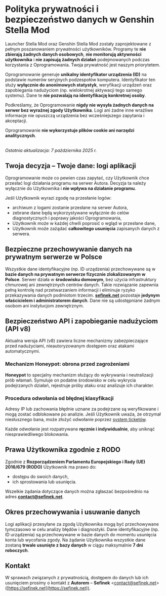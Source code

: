 [//]: # (Title: Polityka prywatności - Genshin Stella Mod)
[//]: # (Description: Dowiedz się, w jaki sposób Genshin Stella Mod Launcher chroni Twoją prywatność i bezpieczeństwo danych. Zapewniamy pełną przejrzystość w kwestii przetwarzania informacji technicznych.)
[//]: # (Tags: Polityka prywatności, Ochrona danych, Bezpieczeństwo, Genshin Stella Mod, Dane użytkownika, Logi aplikacji, API, Honeypot, Bezpieczne przechowywanie danych, Prywatność, RODO)
[//]: # (Canonical: /genshin-stella-mod/docs?page=privacy-policy)
[//]: # (Contributors: Sefinek)

# Polityka prywatności i bezpieczeństwo danych w Genshin Stella Mod <!-- {#privacy-overview} -->
Launcher Stella Mod oraz Genshin Stella Mod zostały zaprojektowane z pełnym poszanowaniem prywatności użytkowników.
Programy te **nie zbierają żadnych danych osobowych**, **nie monitorują aktywności użytkownika** i **nie zapisują żadnych działań** podejmowanych podczas korzystania z Oprogramowania.
Twoja prywatność jest naszym priorytetem.

Oprogramowanie generuje **unikalny identyfikator urządzenia (ID)** na podstawie numerów seryjnych podzespołów komputera.
Identyfikator ten służy **wyłącznie do anonimowych statystyk**, weryfikacji urządzeń oraz zapobiegania nadużyciom (np. wielokrotnej aktywacji tego samego systemu).
Dane te **nie pozwalają na identyfikację konkretnej osoby**.

Podkreślamy, że Oprogramowanie **nigdy nie wysyła żadnych danych na serwer bez wyraźnej zgody Użytkownika**.
Logi ani żadne inne wrażliwe informacje nie opuszczą urządzenia bez wcześniejszego zapytania i akceptacji.

Oprogramowanie **nie wykorzystuje plików cookie ani narzędzi analitycznych**.

<br>
<i>Ostatnia aktualizacja: 7 października 2025 r.</i>


## Twoja decyzja – Twoje dane: logi aplikacji <!-- {#application-logs} -->
Oprogramowanie może co pewien czas zapytać, czy Użytkownik chce przesłać logi działania programu na serwer Autora.
Decyzja ta należy wyłącznie do Użytkownika i **nie wpływa na działanie programu**.

Jeśli Użytkownik wyrazi zgodę na przesłanie logów:
- archiwum z logami zostanie przesłane na serwer Autora,
- zebrane dane będą wykorzystywane wyłącznie do celów diagnostycznych i poprawy jakości Oprogramowania,
- Użytkownik może w każdej chwili poprosić o wgląd w przesłane dane,
- Użytkownik może zażądać **całkowitego usunięcia** zapisanych danych z serwera.


## Bezpieczne przechowywanie danych na prywatnym serwerze w Polsce <!-- {#secure-storage} -->
Wszystkie dane identyfikacyjne (np. ID urządzenia) przechowywane są w **bazie danych na prywatnym serwerze fizycznie zlokalizowanym w Polsce**.
Serwer działa w **środowisku domowym**, bez użycia infrastruktury chmurowej ani zewnętrznych centrów danych.
Takie rozwiązanie zapewnia pełną kontrolę nad przetwarzaniem informacji i eliminuje ryzyko przekazywania danych podmiotom trzecim.
**[sefinek.net](https://sefinek.net)** pozostaje **jedynym właścicielem i administratorem danych**.
Dane nie są udostępniane żadnym osobom ani instytucjom zewnętrznym.


## Bezpieczeństwo API i zapobieganie nadużyciom (API v8) <!-- {#api-security} -->
Aktualna wersja API (v8) zawiera liczne mechanizmy zabezpieczające przed nadużyciami, nieautoryzowanym dostępem oraz atakami automatycznymi.

### Mechanizm Honeypot: obrona przed zagrożeniami <!-- {#honeypot-mechanism} -->
**Honeypot** to specjalny mechanizm służący do wykrywania i neutralizacji prób włamań.
Symuluje on podatne środowisko w celu wykrycia podejrzanych działań, rejestruje próby ataku oraz analizuje ich charakter.

### Procedura odwołania od błędnej klasyfikacji <!-- {#false-appeal-process} -->
Adresy IP lub zachowania błędnie uznane za podejrzane są weryfikowane i mogą zostać odblokowane po analizie.
Jeśli Użytkownik uważa, że otrzymał niesłusznego bana, może złożyć odwołanie poprzez [system ticketów](https://patrons.sefinek.net/tickets).

Każde odwołanie jest rozpatrywane **ręcznie i indywidualnie**, aby uniknąć niesprawiedliwego blokowania.


## Prawa Użytkownika zgodnie z RODO <!-- {#gdpr-rights} -->
Zgodnie z **Rozporządzeniem Parlamentu Europejskiego i Rady (UE) 2016/679 (RODO)** Użytkownik ma prawo do:
- dostępu do swoich danych,
- ich sprostowania lub usunięcia.

Wszelkie żądania dotyczące danych można zgłaszać bezpośrednio na adres **contact@sefinek.net**.


## Okres przechowywania i usuwanie danych <!-- {#data-retention} -->
Logi aplikacji przesyłane za zgodą Użytkownika mogą być przechowywane tymczasowo w celu analizy błędów i diagnostyki.
Dane identyfikacyjne (np. ID urządzenia) są przechowywane w bazie danych do momentu usunięcia konta lub wycofania zgody.
Na żądanie Użytkownika wszystkie dane zostaną **trwale usunięte z bazy danych** w ciągu maksymalnie **7 dni roboczych**.


## Kontakt <!-- {#contact} -->
W sprawach związanych z prywatnością, dostępem do danych lub ich usunięciem prosimy o kontakt z **Autorem** – **Sefinek** <<contact@sefinek.net>> ([https://sefinek.net](https://sefinek.net)).
